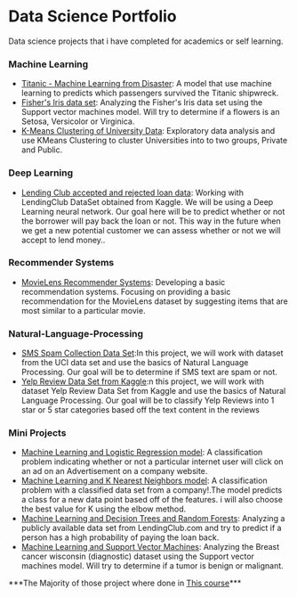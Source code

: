 <h1>Data Science Portfolio</h1>
<p>Data science projects that i have completed for academics or self learning.</p>


<h3>Machine Learning</h3>
<ul>
<li><a href="https://github.com/gabrielbonin01/data-science-portfolio/blob/main/Data%20science%20portfolio/Machine%20learning%20projects/Titanic%20-%20Machine%20Learning%20from%20Disaster/Titanic%20-%20Machine%20Learning%20from%20Disaster.ipynb">Titanic - Machine Learning from Disaster</a>: A model that use machine learning to predicts which passengers survived the Titanic shipwreck.</li>

<li><a href="https://github.com/gabrielbonin01/data-science-portfolio/blob/main/Data%20science%20portfolio/Machine%20learning%20projects/Fisher's%20Iris%20data%20set/Fisher's%20Iris%20data%20set.ipynb">Fisher's Iris data set</a>:  Analyzing the Fisher's Iris data set using the Support vector machines model. Will try to determine if a flowers is an Setosa, Versicolor or Virginica.</li>

<li><a href="https://github.com/gabrielbonin01/data-science-portfolio/blob/main/Data%20science%20portfolio/Machine%20learning%20projects/K-Means%20Clustering%20of%20University%20Data/K-Means%20Clustering%20of%20University%20Data.ipynb">K-Means Clustering of University Data</a>:  Exploratory data analysis and use KMeans Clustering to cluster Universities into to two groups, Private and Public.</li>

</ul>


<h3>Deep Learning</h3>
<ul>
<li><a href="https://github.com/gabrielbonin01/data-science-portfolio/blob/main/Data%20science%20portfolio/Deep%20Learning%20projects/Lending%20Club%20accepted%20and%20rejected%20loan%20data/Lending%20Club%20accepted%20and%20rejected%20loan%20data.ipynb">Lending Club accepted and rejected loan data</a>: Working with LendingClub DataSet obtained from Kaggle. We will be using a Deep Learning neural network. Our goal here will be to predict whether or not the borrower will pay back the loan or not. This way in the future when we get a new potential customer we can assess whether or not we will accept to lend money..</li>

</ul>

<h3>Recommender Systems</h3>
<ul>
<li><a href="https://github.com/gabrielbonin01/data-science-portfolio/blob/main/Data%20science%20portfolio/Recommender%20Systems/MovieLens%20Recommender%20Systems/MovieLens%20Recommender%20Systems.ipynb">MovieLens Recommender Systems</a>: Developing a basic recommendation systems. Focusing on providing a basic recommendation for the MovieLens dataset by suggesting items that are most similar to a particular movie.</li>

</ul>

<h3>Natural-Language-Processing</h3>
<ul>
<li><a href="https://github.com/gabrielbonin01/data-science-portfolio/blob/main/Data%20science%20portfolio/Natural%20Language%20Processing/SMS%20Spam%20Collection%20Data%20Set/SMS%20Spam%20Collection%20Data%20Set.ipynb">SMS Spam Collection Data Set</a>:In this project, we will work with dataset from the UCI data set and use the basics of Natural Language Processing. Our goal will be to determine if SMS text are spam or not.</li>

<li><a href="https://github.com/gabrielbonin01/data-science-portfolio/blob/main/Data%20science%20portfolio/Natural%20Language%20Processing/Yelp%20Review%20Data%20Set%20from%20Kaggle/Yelp%20Review%20Data%20Set%20from%20Kaggle.ipynb">Yelp Review Data Set from Kaggle</a>:n this project, we will work with dataset Yelp Review Data Set from Kaggle and use the basics of Natural Language Processing. Our goal will be to classify Yelp Reviews into 1 star or 5 star categories based off the text content in the reviews</li>

</ul>

<h3>Mini Projects</h3>
<ul>
<li><a href="https://github.com/gabrielbonin01/data-science-portfolio/blob/main/Data%20science%20portfolio/Mini%20Machine%20learning%20projects/Machine%20Learning%20and%20Logistic%20Regression%20model/Machine%20Learning%20and%20Logistic%20Regression%20model.ipynb">Machine Learning and Logistic Regression model</a>: A classification problem indicating whether or not a particular internet user will click on an ad on an Advertisement on a company website.</li>

<li><a href="https://github.com/gabrielbonin01/data-science-portfolio/blob/main/Data%20science%20portfolio/Mini%20Machine%20learning%20projects/Machine%20Learning%20and%20K%20Means%20Clustering/Machine%20Learning%20and%20K%20Means%20Clustering.ipynb">Machine Learning and K Nearest Neighbors model</a>: A classification problem with a classified data set from a company!.The model predicts a class for a new data point based off of the features. i will also choose the best value for K using the elbow method.</li>

<li><a href="https://github.com/gabrielbonin01/data-science-portfolio/blob/main/Data%20science%20portfolio/Mini%20Machine%20learning%20projects/Machine%20Learning%20and%20Decision%20Trees%20and%20Random%20Forests/Machine%20Learning%20and%20Decision%20Trees%20and%20Random%20Forests.ipynb">Machine Learning and Decision Trees and Random Forests</a>:  Analyzing a publicly available data set from LendingClub.com and try to predict if a person has a high probability of paying the loan back.</li>

<li><a href="https://github.com/gabrielbonin01/data-science-portfolio/blob/main/Data%20science%20portfolio/Mini%20Machine%20learning%20projects/Machine%20Learning%20and%20Support%20Vector%20Machines/Machine%20Learning%20and%20Support%20Vector%20Machines.ipynb">Machine Learning and Support Vector Machines</a>:  Analyzing the Breast cancer wisconsin (diagnostic) dataset using the Support vector machines model. Will try to determine if a tumor is benign or malignant.</li>


</ul>
<h7>***The Majority of those project where done in <a href="https://www.udemy.com/course/python-for-data-science-and-machine-learning-bootcamp/">This course</a>***</h7>

<!--- 



<li><a href="https://github.com/sajal2692/data-science-portfolio/blob/master/finding_donors/finding_donors.ipynb">Supervised Learning: Finding Donors for CharityML</a>: Testing out several different supervised learning algorithms to build a model that accurately predicts whether an individual makes more than $50,000, to identify likely donors for a fictional non-profit organisation.</li>
<li><a href="https://github.com/sajal2692/data-science-portfolio/blob/master/customer_segments/customer_segments.ipynb">Unsupervised Learning: Creating Customer Segments</a>: Analyzing a dataset containing data on various customers' annual spending amounts (reported in monetary units) of diverse product categories for discovering internal structure, patterns and knowledge.</li>
<li><a href="https://github.com/sajal2692/Training-a-Smartcab-to-Drive">Reinforcement Learning: Training a Smartcab to Drive</a>: Creating an optimized Q-Learning driving agent that will navigate a Smartcab through its environment towards a goal.</li>
<li><a href="https://github.com/sajal2692/data-science-portfolio/blob/master/digit_recognition-mnist-sequence.ipynb">Deep Learning: Digit Sequence Recognition using CNNs</a>:  Designing and implementing a Convolutional Neural Network that learns to recognize sequences of digits using synthetic data generated by concatenating images from MNIST.</li>
</ul>
<p><em>Tools: scikit-learn, Pandas, Seaborn, Matplotlib, Pygame</em></p>
</li>
<li>
<h3><a id="user-content-natural-language-processing" class="anchor" aria-hidden="true" href="#natural-language-processing"><svg class="octicon octicon-link" viewBox="0 0 16 16" version="1.1" width="16" height="16" aria-hidden="true"><path fill-rule="evenodd" d="M7.775 3.275a.75.75 0 001.06 1.06l1.25-1.25a2 2 0 112.83 2.83l-2.5 2.5a2 2 0 01-2.83 0 .75.75 0 00-1.06 1.06 3.5 3.5 0 004.95 0l2.5-2.5a3.5 3.5 0 00-4.95-4.95l-1.25 1.25zm-4.69 9.64a2 2 0 010-2.83l2.5-2.5a2 2 0 012.83 0 .75.75 0 001.06-1.06 3.5 3.5 0 00-4.95 0l-2.5 2.5a3.5 3.5 0 004.95 4.95l1.25-1.25a.75.75 0 00-1.06-1.06l-1.25 1.25a2 2 0 01-2.83 0z"></path></svg></a>Natural Language Processing</h3>
<ul>
<li>
<p><a href="https://github.com/sajal2692/data-science-portfolio/blob/master/3-Way%20Sentiment%20Analysis%20for%20Tweets.ipynb">3-way Sentiment Analysis for Tweets</a>: 3-way polarity (positive, negative, neutral) classification system for tweets, without using NLTK's sentiment analysis engine.</p>
</li>
<li>
<p><a href="https://github.com/sajal2692/data-science-portfolio/blob/master/Cross%20Language%20Information%20Retrieval.ipynb">Cross language Information Retrieval</a>: Cross language information retrieval system (CLIR) which, given a query in German, searches text documents written in English.</p>
</li>
</ul>
<p><em>Tools: NLTK, scikit</em></p>
</li>
<li>
<h3><a id="user-content-data-analysis-and-visualisation" class="anchor" aria-hidden="true" href="#data-analysis-and-visualisation"><svg class="octicon octicon-link" viewBox="0 0 16 16" version="1.1" width="16" height="16" aria-hidden="true"><path fill-rule="evenodd" d="M7.775 3.275a.75.75 0 001.06 1.06l1.25-1.25a2 2 0 112.83 2.83l-2.5 2.5a2 2 0 01-2.83 0 .75.75 0 00-1.06 1.06 3.5 3.5 0 004.95 0l2.5-2.5a3.5 3.5 0 00-4.95-4.95l-1.25 1.25zm-4.69 9.64a2 2 0 010-2.83l2.5-2.5a2 2 0 012.83 0 .75.75 0 001.06-1.06 3.5 3.5 0 00-4.95 0l-2.5 2.5a3.5 3.5 0 004.95 4.95l1.25-1.25a.75.75 0 00-1.06-1.06l-1.25 1.25a2 2 0 01-2.83 0z"></path></svg></a>Data Analysis and Visualisation</h3>
<ul>
<li><strong>Python</strong>
<ul>
<li><a href="https://github.com/sajal2692/Scalable-Walkability-Analysis-of-Melbourne">Scalable Walkability Analysis of Melbourne</a>: Analysis of walkability of suburbs in Melbourne, Victoria and its implications.</li>
<li><a href="https://github.com/sajal2692/data-science-portfolio/blob/master/Titanic%20Dataset%20-%20Exploratory%20Analysis.ipynb">Titanic Dataset - Exploratory Analysis</a>: Exploratory Analysis of the passengers onboard RMS Titanic using Pandas and Seaborn visualisations.</li>
<li><a href="https://github.com/sajal2692/data-science-portfolio/blob/master/Stock%20Market%20Analysis%20for%20Tech%20Stocks.ipynb">Stock Market Analysis for Tech Stocks</a>: Analysis of technology stocks including change in price over time, daily returns, and stock behaviour prediction.</li>
<li><a href="https://github.com/sajal2692/data-science-portfolio/blob/master/2016%20General%20Election%20Poll%20Analysis.ipynb">2016 US General Election Poll Data Analysis</a>: Very simple analysis of 2016 US General Election Poll data.</li>
<li><a href="https://github.com/sajal2692/data-science-portfolio/blob/master/911%20Calls%20-%20Exploratory%20Analysis.ipynb">911 Calls - Exploratory Analysis</a>: Exploratory Data Analysis of the 911 calls dataset hosted on Kaggle. Demonstrates extraction of useful features from different variables.</li>
</ul>
</li>
</ul>
<p><em>Tools: Pandas, Folium, Seaborn and Matplotlib</em></p>
<ul>
<li><strong>R</strong>
<ul>
<li><a href="http://rpubs.com/sajal_sharma/brfss2013" rel="nofollow">Behavioral Risk Factor Surveillance System(BRFSS) 2013: Exploratory Data Analysis</a>: Exploratory analysis of the BRFSS-2013 data set, focusing on investigating the relationship between education and eating habits, sleep and mental health, and smoking, drinking and general health of a person.</li>
<li><a href="http://rpubs.com/sajal_sharma/inferential_statistics" rel="nofollow">Inferential Statistics: Do men or women oppose sex education?</a> : Using the GSS (General Social Survey) dataset to infer if, in the year 2012, were men, of 18 years or above in the United States, more likely to oppose sex education in public schools than women.</li>
<li><a href="http://rpubs.com/sajal_sharma/corruption_viz" rel="nofollow">Data Visualization: Corruption and Human Development</a>: A scatter plot for the relationship between the 'Human Development Index' and the 'Corruption Perceptions Index' of countries.</li>
<li><a href="http://rpubs.com/sajal_sharma/moneyball_lost_players" rel="nofollow">Moneyball: Analysing and replacing lost players</a>: Exploration of baseball data for the year 2001 to look at replacements for key players lost by the Oakland A's in 2001. Inspired by the book/movie: Moneyball.</li>
</ul>
</li>
</ul>
</li>
<li>
<h3><a id="user-content-micro-projects" class="anchor" aria-hidden="true" href="#micro-projects"><svg class="octicon octicon-link" viewBox="0 0 16 16" version="1.1" width="16" height="16" aria-hidden="true"><path fill-rule="evenodd" d="M7.775 3.275a.75.75 0 001.06 1.06l1.25-1.25a2 2 0 112.83 2.83l-2.5 2.5a2 2 0 01-2.83 0 .75.75 0 00-1.06 1.06 3.5 3.5 0 004.95 0l2.5-2.5a3.5 3.5 0 00-4.95-4.95l-1.25 1.25zm-4.69 9.64a2 2 0 010-2.83l2.5-2.5a2 2 0 012.83 0 .75.75 0 001.06-1.06 3.5 3.5 0 00-4.95 0l-2.5 2.5a3.5 3.5 0 004.95 4.95l1.25-1.25a.75.75 0 00-1.06-1.06l-1.25 1.25a2 2 0 01-2.83 0z"></path></svg></a>Micro Projects:</h3>
<ul>
<li>
<p><strong>Python</strong></p>
<ul>
<li><a href="https://github.com/sajal2692/data-science-portfolio/blob/master/ML%20Micro%20Projects/Machine%20Learning%20with%20Logistic%20Regression.ipynb">ML with Logistic Regression</a>: Using Logistic Regression to predict whether an internet user clicked an ad or not.</li>
<li><a href="https://github.com/sajal2692/data-science-portfolio/blob/master/ML%20Micro%20Projects/ML%20with%20K%20Nearest%20Neighbors.ipynb">ML with K Nearest Neighbours</a>: Using KNN to classify instances from a fake dataset into two target classes, while choosing the best value for K using the elbow method.</li>
<li><a href="https://github.com/sajal2692/data-science-portfolio/blob/master/ML%20Micro%20Projects/Machine%20Learning%20with%20Decision%20Trees%20and%20Random%20Forests.ipynb">ML with Decision Trees and Random Forests</a>: Using Decision Trees and Random Forests to predict whether a lender will pay their loan back. Uses publically available data from LendingClub.com</li>
<li><a href="https://github.com/sajal2692/data-science-portfolio/blob/master/ML%20Micro%20Projects/Recommender%20Systems%20with%20Python.ipynb">Movie Recommendations using Recommender Systems</a>: A micro project to build a recommendation system that makes movie recommendations based on user review similarities.</li>
</ul>
</li>
<li>
<p><strong>R</strong></p>
<ul>
<li><a href="http://rpubs.com/sajal_sharma/micro_logistic" rel="nofollow">ML Logistic Regression</a>: Predicting salary class of a person using logistic regression.</li>
<li><a href="http://rpubs.com/sajal_sharma/micro_dt_rf" rel="nofollow">ML Decision Trees and Random Forests</a>: Using Decision Trees and Random Forests to classify schools as Private or Public.</li>
</ul>
</li>
</ul>
</li>
</ul>
<p>I also dabble in all other kinds of technology. You can find a general portfolio <a href="https://github.com/sajal2692/general-portfolio/blob/master/README.md">here</a>.</p>
<p>If you liked what you saw, want to have a chat with me about the portfolio, work opportunities, or collaboration, shoot an email at <a href="mailto:contact@sajalsharma.com">contact@sajalsharma.com</a>.</p>
</article>
    


--->